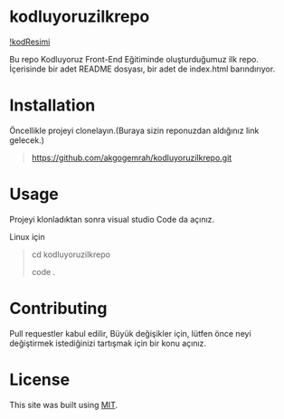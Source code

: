   # kodluyoruzilkrepo

[!kodResimi](https://github.com/akgogemrah/kodluyoruzilkrepo/blob/main/kod.png)


 <p> Bu repo Kodluyoruz Front-End Eğitiminde oluşturduğumuz ilk repo. İçerisinde bir adet README dosyası, bir adet de index.html barındırıyor. </p>
 
 # Installation

<p> Öncellikle projeyi clonelayın.(Buraya sizin reponuzdan aldığınız link gelecek.) </p>

 > https://github.com/akgogemrah/kodluyoruzilkrepo.git


# Usage

<p> Projeyi klonladıktan sonra visual studio Code da açınız. </p>

<p> Linux için </p>

> cd kodluyoruzilkrepo  <p> code . </p>

# Contributing 

<p> Pull requestler kabul edilir, Büyük değişikler için, lütfen önce neyi değiştirmek istediğinizi tartışmak için bir konu açınız. </p>

# License

This site was built using [MIT](https://pages.github.com/).
 
 
 
 



